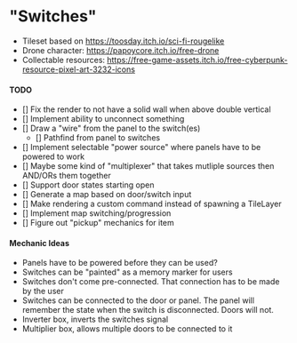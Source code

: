 # "Switches"

- Tileset based on https://toosday.itch.io/sci-fi-rougelike
- Drone character: https://papoycore.itch.io/free-drone
- Collectable resources: https://free-game-assets.itch.io/free-cyberpunk-resource-pixel-art-3232-icons

#### TODO

- [] Fix the render to not have a solid wall when above double vertical
- [] Implement ability to unconnect something
- [] Draw a "wire" from the panel to the switch(es)
  - [] Pathfind from panel to switches
- [] Implement selectable "power source" where panels have to be powered to work
- [] Maybe some kind of "multiplexer" that takes mutliple sources then AND/ORs them together
- [] Support door states starting open
- [] Generate a map based on door/switch input
- [] Make rendering a custom command instead of spawning a TileLayer
- [] Implement map switching/progression
- [] Figure out "pickup" mechanics for item

#### Mechanic Ideas

- Panels have to be powered before they can be used?
- Switches can be "painted" as a memory marker for users
- Switches don't come pre-connected. That connection has to be made by the user
- Switches can be connected to the door or panel. The panel will remember the state when the switch is disconnected. Doors will not.
- Inverter box, inverts the switches signal
- Multiplier box, allows multiple doors to be connected to it
